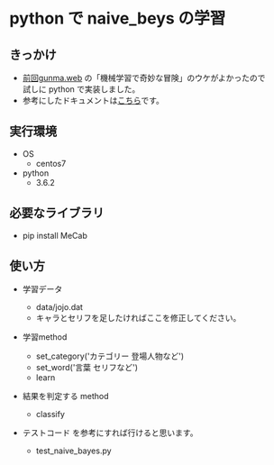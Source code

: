 # python で naive_beys の学習

## きっかけ

- [前回gunma.web](https://gunmaweb.connpass.com/event/66392/) の「機械学習で奇妙な冒険」のウケがよかったので<br>
試しに python で実装しました。
- 参考にしたドキュメントは[こちら](https://qiita.com/katryo/items/6a2266ffafb7efa9a46c)です。

## 実行環境

- OS
  - centos7
- python
  - 3.6.2

## 必要なライブラリ

- pip install MeCab

## 使い方

- 学習データ
  - data/jojo.dat
  - キャラとセリフを足したければここを修正してください。

- 学習method
  - set_category('カテゴリー 登場人物など')
  - set_word('言葉 セリフなど')
  - learn

- 結果を判定する method
  - classify

- テストコード を参考にすれば行けると思います。
  - test_naive_bayes.py
